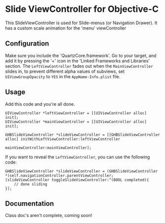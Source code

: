 Slide ViewController for Objective-C
======================================

This SlideViewController is used for Slide-menus (or Navigation Drawer). 
It has a custom scale animation for the 'menu' viewController

Configuration
-------------

Make sure you include the 'QuartzCore.framework'. Go to your target, and add it by pressing the '+' icon in the 'Linked Frameworks and Libraries' section.
The `LeftViewController` fades out when the `MainViewController` slides in, to prevent different alpha values of subviews, set `UIViewGroupOpacity` to `YES` in the `AppName-Info.plist` file.

Usage
-------------
Add this code and you're all done.
```
UIViewController *leftViewController = [[UIViewController alloc] init];
UIViewController *mainViewController = [[UIViewController alloc] init];

GHBSlideViewController *slideViewController = [[GHBSlideViewController alloc] initWithLeftViewController:leftViewController
                                                                    mainViewController:mainViewController];
```

If you want to reveal the `LeftViewController`, you can use the following code:
```
GHBSlideViewController *slideViewController = (GHBSlideViewController *)self.navigationController.parentViewController;
[slideViewController toggleSlideViewController:^(BOOL completed){
    // done sliding
}];

```


Documentation
-------------
Class doc's aren't complete, coming soon!